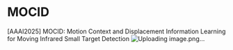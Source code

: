 # MOCID
[AAAI2025] MOCID: Motion Context and Displacement Information Learning
for Moving Infrared Small Target Detection
![Uploading image.png…]()

